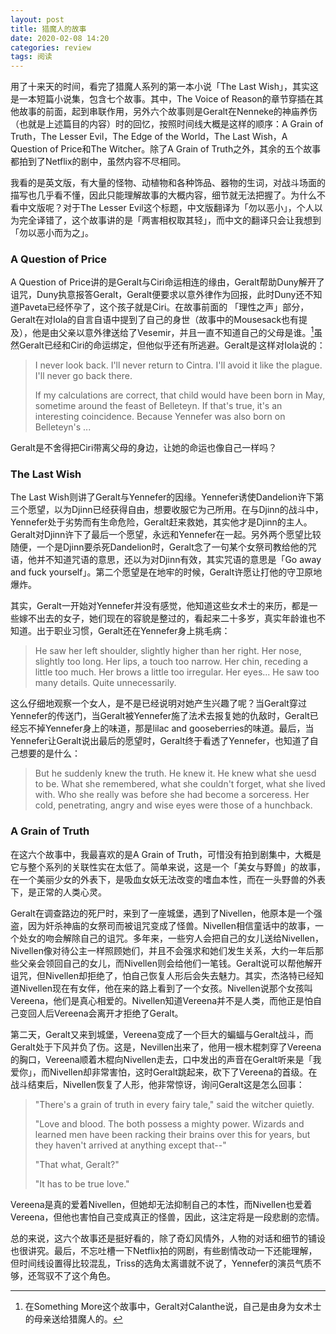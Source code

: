 ```yaml
---
layout: post
title: 猎魔人的故事
date: 2020-02-08 14:20
categories: review
tags: 阅读
---
```


用了十来天的时间，看完了猎魔人系列的第一本小说「The Last Wish」，其实这是一本短篇小说集，包含七个故事。其中，The Voice of Reason的章节穿插在其他故事的前面，起到串联作用，另外六个故事则是Geralt在Nenneke的神庙养伤（也就是上述篇目的内容）时的回忆，按照时间线大概是这样的顺序：A Grain of Truth，The Lesser Evil，The Edge of the World，The Last Wish，A Question of Price和The Witcher。除了A Grain of Truth之外，其余的五个故事都拍到了Netflix的剧中，虽然内容不尽相同。

我看的是英文版，有大量的怪物、动植物和各种饰品、器物的生词，对战斗场面的描写也几乎看不懂，因此只能理解故事的大概内容，细节就无法把握了。为什么不看中文版呢？对于The Lesser Evil这个标题，中文版翻译为「勿以恶小」，个人以为完全译错了，这个故事讲的是「两害相权取其轻」，而中文的翻译只会让我想到「勿以恶小而为之」。

### A Question of Price

A Question of Price讲的是Geralt与Ciri命运相连的缘由，Geralt帮助Duny解开了诅咒，Duny执意报答Geralt，Geralt便要求以意外律作为回报，此时Duny还不知道Paveta已经怀孕了，这个孩子就是Ciri。在故事前面的 「理性之声」部分，Geralt在对Iola的自言自语中提到了自己的身世（故事中的Mousesack也有提及），他是由父亲以意外律送给了Vesemir，并且一直不知道自己的父母是谁。[^1]虽然Geralt已经和Ciri的命运绑定，但他似乎还有所逃避。Geralt是这样对Iola说的：

> I never look back. I'll never return to Cintra. I'll avoid it like the plague. I'll never go back there.
> 
> If my calculations are correct, that child would have been born in May, sometime around the feast of Belleteyn. If that's true, it's an interesting coincidence. Because Yennefer was also born on Belleteyn's ...

Geralt是不舍得把Ciri带离父母的身边，让她的命运也像自己一样吗？

### The Last Wish

The Last Wish则讲了Geralt与Yennefer的因缘。Yennefer诱使Dandelion许下第三个愿望，以为Djinn已经获得自由，想要收服它为己所用。在与Djinn的战斗中，Yennefer处于劣势而有生命危险，Geralt赶来救她，其实他才是Djinn的主人。Geralt对Djinn许下了最后一个愿望，永远和Yennefer在一起。另外两个愿望比较随便，一个是Djinn要杀死Dandelion时，Geralt念了一句某个女祭司教给他的咒语，他并不知道咒语的意思，还以为对Djinn有效，其实咒语的意思是「Go away and fuck yourself」。第二个愿望是在地牢的时候，Geralt许愿让打他的守卫原地爆炸。

其实，Geralt一开始对Yennefer并没有感觉，他知道这些女术士的来历，都是一些嫁不出去的女子，她们现在的容貌是整过的，看起来二十多岁，真实年龄谁也不知道。出于职业习惯，Geralt还在Yennefer身上挑毛病：

> He saw her left shoulder, slightly higher than her right. Her nose, slightly too long. Her lips, a touch too narrow. Her chin, receding a little too much. Her brows a little too irregular. Her eyes... He saw too many details. Quite unnecessarily.

这么仔细地观察一个女人，是不是已经说明对她产生兴趣了呢？当Geralt穿过Yennefer的传送门，当Geralt被Yennefer施了法术去报复她的仇敌时，Geralt已经忘不掉Yennefer身上的味道，那是lilac and gooseberries的味道。最后，当Yennefer让Geralt说出最后的愿望时，Geralt终于看透了Yennefer，也知道了自己想要的是什么：

> But he suddenly knew the truth. He knew it. He knew what she uesd to be. What she remembered, what she couldn't forget, what she lived with. Who she really was before she had become a sorceress. Her cold, penetrating, angry and wise eyes were those of a hunchback.

### A Grain of Truth

在这六个故事中，我最喜欢的是A Grain of Truth，可惜没有拍到剧集中，大概是它与整个系列的关联性实在太低了。简单来说，这是一个「美女与野兽」的故事，在一个美丽少女的外表下，是吸血女妖无法改变的嗜血本性，而在一头野兽的外表下，是正常的人类心灵。

Geralt在调查路边的死尸时，来到了一座城堡，遇到了Nivellen，他原本是一个强盗，因为奸杀神庙的女祭司而被诅咒变成了怪兽。Nivellen相信童话中的故事，一个处女的吻会解除自己的诅咒。多年来，一些穷人会把自己的女儿送给Nivellen，Nivellen像对待公主一样照顾她们，并且不会强求和她们发生关系，大约一年后那些父亲会领回自己的女儿，而Nivellen则会给他们一笔钱。Geralt说可以帮他解开诅咒，但Nivellen却拒绝了，怕自己恢复人形后会失去魅力。其实，杰洛特已经知道Nivellen现在有女伴，他在来的路上看到了一个女孩。Nivellen说那个女孩叫Vereena，他们是真心相爱的。Nivellen知道Vereena并不是人类，而他正是怕自己变回人后Vereena会离开才拒绝了Geralt。

第二天，Geralt又来到城堡，Vereena变成了一个巨大的蝙蝠与Geralt战斗，而Geralt处于下风并负了伤。这是，Nevillen出来了，他用一根木棍刺穿了Vereena的胸口，Vereena顺着木棍向Nivellen走去，口中发出的声音在Geralt听来是「我爱你」，而Nivellen却非常害怕，这时Geralt跳起来，砍下了Vereena的首级。在战斗结束后，Nivellen恢复了人形，他非常惊讶，询问Geralt这是怎么回事：

> "There's a grain of truth in every fairy tale," said the witcher quietly.
>
> "Love and blood. The both possess a mighty power. Wizards and learned men have been racking their brains over this for years, but they haven't arrived at anything except that--"
>
>"That what, Geralt?"
> 
> "It has to be true love."

Vereena是真的爱着Nivellen，但她却无法抑制自己的本性，而Nivellen也爱着Vereena，但他也害怕自己变成真正的怪兽，因此，这注定将是一段悲剧的恋情。

总的来说，这六个故事还是挺好看的，除了奇幻风情外，人物的对话和细节的铺设也很讲究。最后，不忘吐槽一下Netflix拍的网剧，有些剧情改动一下还能理解，但时间线设置得比较混乱，Triss的选角太离谱就不说了，Yennefer的演员气质不够，还驾驭不了这个角色。

 
[^1]: 在Something More这个故事中，Geralt对Calanthe说，自己是由身为女术士的母亲送给猎魔人的。